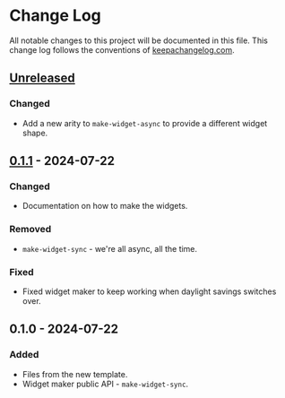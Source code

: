 # Change Log
All notable changes to this project will be documented in this file. This change log follows the conventions of [keepachangelog.com](http://keepachangelog.com/).

## [Unreleased]
### Changed
- Add a new arity to `make-widget-async` to provide a different widget shape.

## [0.1.1] - 2024-07-22
### Changed
- Documentation on how to make the widgets.

### Removed
- `make-widget-sync` - we're all async, all the time.

### Fixed
- Fixed widget maker to keep working when daylight savings switches over.

## 0.1.0 - 2024-07-22
### Added
- Files from the new template.
- Widget maker public API - `make-widget-sync`.

[Unreleased]: https://sourcehost.site/your-name/car-race/compare/0.1.1...HEAD
[0.1.1]: https://sourcehost.site/your-name/car-race/compare/0.1.0...0.1.1

